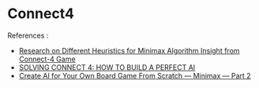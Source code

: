 # Connect4

References :
* [Research on Different Heuristics for Minimax Algorithm Insight from Connect-4 Game](https://www.scirp.org/journal/paperinformation.aspx?paperid=90972)
* [SOLVING CONNECT 4: HOW TO BUILD A PERFECT AI](http://blog.gamesolver.org/solving-connect-four/04-alphabeta/)
* [Create AI for Your Own Board Game From Scratch — Minimax — Part 2](https://towardsdatascience.com/create-ai-for-your-own-board-game-from-scratch-minimax-part-2-517e1c1e3362)
